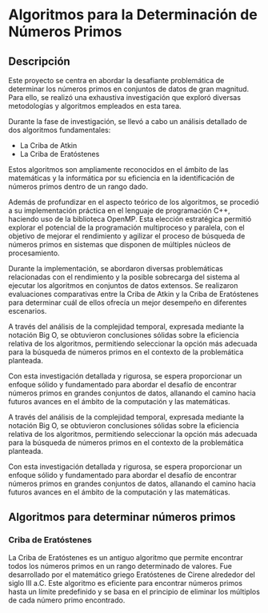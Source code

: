 # Algoritmos para la Determinación de Números Primos

## Descripción

Este proyecto se centra en abordar la desafiante problemática de determinar los números primos en conjuntos de datos de gran magnitud. Para ello, se realizó una exhaustiva investigación que exploró diversas metodologías y algoritmos empleados en esta tarea.

Durante la fase de investigación, se llevó a cabo un análisis detallado de dos algoritmos fundamentales:

- La Criba de Atkin
- La Criba de Eratóstenes

Estos algoritmos son ampliamente reconocidos en el ámbito de las matemáticas y la informática por su eficiencia en la identificación de números primos dentro de un rango
dado.

Además de profundizar en el aspecto teórico de los algoritmos, se procedió a su implementación práctica en el lenguaje de programación C++, haciendo uso de la biblioteca
OpenMP. Esta elección estratégica permitió explorar el potencial de la programación multiproceso y paralela, con el objetivo de mejorar el rendimiento y agilizar el
proceso de búsqueda de números primos en sistemas que disponen de múltiples núcleos de procesamiento.

Durante la implementación, se abordaron diversas problemáticas relacionadas con el rendimiento y la posible sobrecarga del sistema al ejecutar los algoritmos en conjuntos
de datos extensos. Se realizaron evaluaciones comparativas entre la Criba de Atkin y la Criba de Eratóstenes para determinar cuál de ellos ofrecía un mejor desempeño en
diferentes escenarios.

A través del análisis de la complejidad temporal, expresada mediante la notación Big O, se obtuvieron conclusiones sólidas sobre la eficiencia relativa de los algoritmos,
permitiendo seleccionar la opción más adecuada para la búsqueda de números primos en el contexto de la problemática planteada.

Con esta investigación detallada y rigurosa, se espera proporcionar un enfoque sólido y fundamentado para abordar el desafío de encontrar números primos en grandes
conjuntos de datos, allanando el camino hacia futuros avances en el ámbito de la computación y las matemáticas.

A través del análisis de la complejidad temporal, expresada mediante la notación Big O, se obtuvieron conclusiones sólidas sobre la eficiencia relativa de los algoritmos,
permitiendo seleccionar la opción más adecuada para la búsqueda de números primos en el contexto de la problemática planteada.

Con esta investigación detallada y rigurosa, se espera proporcionar un enfoque sólido y fundamentado para abordar el desafío de encontrar números primos en grandes
conjuntos de datos, allanando el camino hacia futuros avances en el ámbito de la computación y las matemáticas.

## Algoritmos para determinar números primos

### Criba de Eratóstenes

La Criba de Eratóstenes es un antiguo algoritmo que permite encontrar todos los números primos en un rango determinado de valores. Fue desarrollado por el matemático griego
Eratóstenes de Cirene alrededor del siglo III a.C. Este algoritmo es eficiente para encontrar números primos hasta un límite predefinido y se basa en el principio de eliminar
los múltiplos de cada número primo encontrado.
